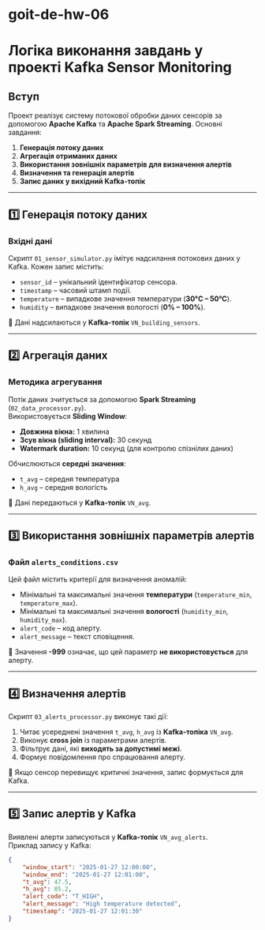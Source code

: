 # goit-de-hw-06

# Логіка виконання завдань у проекті Kafka Sensor Monitoring

## Вступ
Проект реалізує систему потокової обробки даних сенсорів за допомогою **Apache Kafka** та **Apache Spark Streaming**. Основні завдання:

1. **Генерація потоку даних**
2. **Агрегація отриманих даних**
3. **Використання зовнішніх параметрів для визначення алертів**
4. **Визначення та генерація алертів**
5. **Запис даних у вихідний Kafka-топік**

---

## 1️⃣ Генерація потоку даних

### Вхідні дані
Скрипт `01_sensor_simulator.py` імітує надсилання потокових даних у Kafka. Кожен запис містить:

- `sensor_id` – унікальний ідентифікатор сенсора.
- `timestamp` – часовий штамп події.
- `temperature` – випадкове значення температури (**30°C – 50°C**).
- `humidity` – випадкове значення вологості (**0% – 100%**).

📌 Дані надсилаються у **Kafka-топік** `VN_building_sensors`.

---

## 2️⃣ Агрегація даних

### Методика агрегування
Потік даних зчитується за допомогою **Spark Streaming** (`02_data_processor.py`).  
Використовується **Sliding Window**:

- **Довжина вікна:** 1 хвилина
- **Зсув вікна (sliding interval):** 30 секунд
- **Watermark duration:** 10 секунд (для контролю спізнілих даних)

Обчислюються **середні значення**:
- `t_avg` – середня температура
- `h_avg` – середня вологість

📌 Дані передаються у **Kafka-топік** `VN_avg`.

---

## 3️⃣ Використання зовнішніх параметрів алертів

### Файл `alerts_conditions.csv`
Цей файл містить критерії для визначення аномалій:

- Мінімальні та максимальні значення **температури** (`temperature_min`, `temperature_max`).
- Мінімальні та максимальні значення **вологості** (`humidity_min`, `humidity_max`).
- `alert_code` – код алерту.
- `alert_message` – текст сповіщення.

📌 Значення **-999** означає, що цей параметр **не використовується** для алерту.

---

## 4️⃣ Визначення алертів

Скрипт `03_alerts_processor.py` виконує такі дії:

1. Читає усереднені значення `t_avg`, `h_avg` із **Kafka-топіка** `VN_avg`.
2. Виконує **cross join** із параметрами алертів.
3. Фільтрує дані, які **виходять за допустимі межі**.
4. Формує повідомлення про спрацювання алерту.

📌 Якщо сенсор перевищує критичні значення, запис формується для Kafka.

---

## 5️⃣ Запис алертів у Kafka

Виявлені алерти записуються у **Kafka-топік** `VN_avg_alerts`.  
Приклад запису у Kafka:

```json
{
    "window_start": "2025-01-27 12:00:00",
    "window_end": "2025-01-27 12:01:00",
    "t_avg": 47.5,
    "h_avg": 85.2,
    "alert_code": "T_HIGH",
    "alert_message": "High temperature detected",
    "timestamp": "2025-01-27 12:01:30"
}
